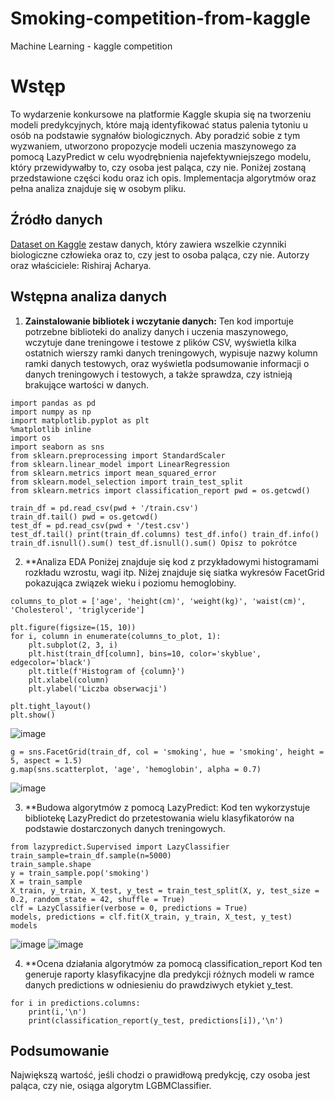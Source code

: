 # Smoking-competition-from-kaggle
Machine Learning - kaggle competition

# Wstęp
To wydarzenie konkursowe na platformie Kaggle skupia się na tworzeniu modeli predykcyjnych, które mają identyfikować status palenia tytoniu u osób na podstawie sygnałów biologicznych. Aby poradzić sobie z tym wyzwaniem, utworzono propozycje modeli uczenia maszynowego za pomocą LazyPredict w celu wyodrębnienia najefektywniejszego modelu, który przewidywałby to, czy osoba jest paląca, czy nie. Poniżej zostaną przedstawione części kodu oraz ich opis. Implementacja algorytmów oraz pełna analiza znajduje się w osobym pliku.


## Źródło danych
[Dataset on Kaggle](https://kaggle.com/competitions/ml-olympiad-smoking) zestaw danych, który zawiera wszelkie czynniki biologiczne człowieka oraz to, czy jest to osoba paląca, czy nie.
Autorzy oraz właściciele: Rishiraj Acharya.

## Wstępna analiza danych

1. **Zainstalowanie bibliotek i wczytanie danych:**
   Ten kod importuje potrzebne biblioteki do analizy danych i uczenia maszynowego, wczytuje dane treningowe i testowe z plików CSV,
   wyświetla kilka ostatnich wierszy ramki danych treningowych, wypisuje nazwy kolumn ramki danych testowych, oraz wyświetla
   podsumowanie informacji o danych treningowych i testowych, a także sprawdza, czy istnieją brakujące wartości w danych.
     

```
import pandas as pd
import numpy as np
import matplotlib.pyplot as plt
%matplotlib inline
import os
import seaborn as sns
from sklearn.preprocessing import StandardScaler
from sklearn.linear_model import LinearRegression
from sklearn.metrics import mean_squared_error
from sklearn.model_selection import train_test_split
from sklearn.metrics import classification_report pwd = os.getcwd()

train_df = pd.read_csv(pwd + '/train.csv')
train_df.tail() pwd = os.getcwd()
test_df = pd.read_csv(pwd + '/test.csv')
test_df.tail() print(train_df.columns) test_df.info() train_df.info() train_df.isnull().sum() test_df.isnull().sum() Opisz to pokrótce
```

2. **Analiza EDA
   Poniżej znajduje się kod z przykładowymi histogramami rozkładu wzrostu, wagi itp. Niżej znajduje się siatka wykresów FacetGrid pokazująca związek wieku i poziomu hemoglobiny.

```
columns_to_plot = ['age', 'height(cm)', 'weight(kg)', 'waist(cm)', 'Cholesterol', 'triglyceride']

plt.figure(figsize=(15, 10))
for i, column in enumerate(columns_to_plot, 1):
    plt.subplot(2, 3, i)
    plt.hist(train_df[column], bins=10, color='skyblue', edgecolor='black')
    plt.title(f'Histogram of {column}')
    plt.xlabel(column)
    plt.ylabel('Liczba obserwacji')

plt.tight_layout()
plt.show()
```
![image](https://github.com/Jakub-Drabikowski/Machine-learning---Smoking-competition/assets/83064196/824df5a5-c733-4212-8ebd-99a273b231a7)

```
g = sns.FacetGrid(train_df, col = 'smoking', hue = 'smoking', height = 5, aspect = 1.5)
g.map(sns.scatterplot, 'age', 'hemoglobin', alpha = 0.7)
```
![image](https://github.com/Jakub-Drabikowski/Machine-learning---Smoking-competition/assets/83064196/3b11e85f-d7b9-48f3-b252-d94dc557bcd9)


3. **Budowa algorytmów z pomocą LazyPredict:
  Kod ten wykorzystuje bibliotekę LazyPredict do przetestowania wielu klasyfikatorów na podstawie dostarczonych danych treningowych.

```
from lazypredict.Supervised import LazyClassifier
train_sample=train_df.sample(n=5000)
train_sample.shape
y = train_sample.pop('smoking')
X = train_sample
X_train, y_train, X_test, y_test = train_test_split(X, y, test_size = 0.2, random_state = 42, shuffle = True)
clf = LazyClassifier(verbose = 0, predictions = True)
models, predictions = clf.fit(X_train, y_train, X_test, y_test)
models
```
![image](https://github.com/Jakub-Drabikowski/Machine-learning---Smoking-competition/assets/83064196/b683354e-3a35-4634-970f-0e02456552e8)
![image](https://github.com/Jakub-Drabikowski/Machine-learning---Smoking-competition/assets/83064196/2b4df420-c185-4570-9fb3-921b377ce0bd)


4. **Ocena działania algorytmów za pomocą classification_report
   Kod ten generuje raporty klasyfikacyjne dla predykcji różnych modeli w ramce danych predictions w odniesieniu do prawdziwych etykiet y_test.
     
```
for i in predictions.columns:
    print(i,'\n')
    print(classification_report(y_test, predictions[i]),'\n')
```

## Podsumowanie
Największą wartość, jeśli chodzi o prawidłową predykcję, czy osoba jest paląca, czy nie, osiąga algorytm LGBMClassifier.
